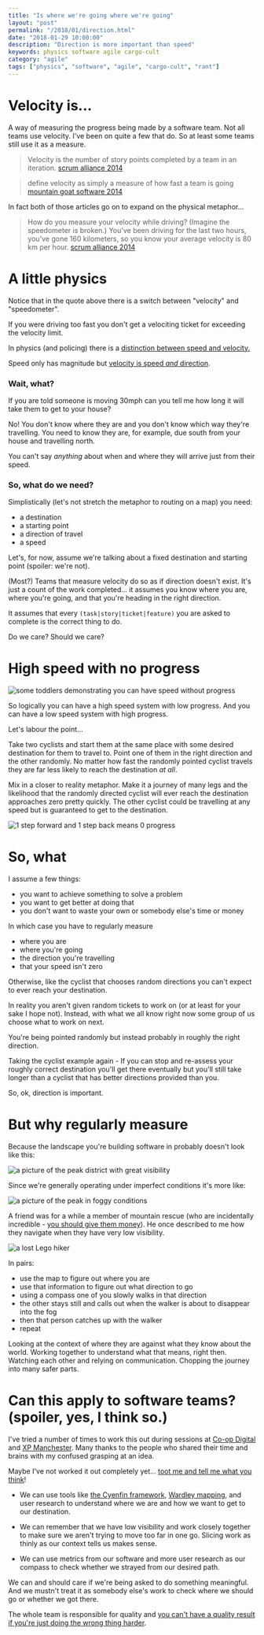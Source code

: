 ```yaml
---
title: "Is where we're going where we're going" 
layout: "post" 
permalink: "/2018/01/direction.html" 
date: "2018-01-29 10:00:00"
description: "Direction is more important than speed"
keywords: physics software agile cargo-cult
category: "agile"
tags: ["physics", "software", "agile", "cargo-cult", "rant"]
---
```


# Velocity is...

A way of measuring the progress being made by a software team. Not all teams use velocity. I've been on quite a few that do. So at least some teams still use it as a measure.

<!--more-->

> Velocity is the number of story points completed by a team in an iteration.
[scrum alliance 2014](https://www.scrumalliance.org/community/articles/2014/february/velocity)

> define velocity as simply a measure of how fast a team is going
[mountain goat software 2014](https://www.mountaingoatsoftware.com/blog/know-exactly-what-velocity-means-to-your-scrum-team)

In fact both of those articles go on to expand on the physical metaphor...

> How do you measure your velocity while driving? (Imagine the speedometer is broken.) You've been driving for the last two hours, you've gone 160 kilometers, so you know your average velocity is 80 km per hour. [scrum alliance 2014](https://www.scrumalliance.org/community/articles/2014/february/velocity)

# A little physics

Notice that in the quote above there is a switch between "velocity" and "speedometer". 

If you were driving too fast you don't get a velociting ticket for exceeding the velocity limit.

In physics (and policing) there is a [distinction between speed and velocity.](https://www.khanacademy.org/science/physics/one-dimensional-motion/displacement-velocity-time/a/what-is-velocity)

Speed only has magnitude but [velocity is speed _and_ direction](https://youtu.be/DRb5PSxJerM?t=55s).

### Wait, what?

If you are told someone is moving 30mph can you tell me how long it will take them to get to your house?

No! You don't know where they are and you don't know which way they're travelling. You need to know they are, for example, due south from your house and travelling north.

You can't say *anything* about when and where they will arrive just from their speed.

### So, what do we need?

Simplistically (let's not stretch the metaphor to routing on a map) you need:
 
 * a destination
 * a starting point
 * a direction of travel
 * a speed

Let's, for now, assume we're talking about a fixed destination and starting point (spoiler: we're not).

(Most?) Teams that measure velocity do so as if direction doesn't exist. It's just a count of the work completed... it assumes you know where you are, where you're going, and that you're heading in the right direction.

It assumes that every `(task|story|ticket|feature)` you are asked to complete is the correct thing to do.

Do we care? Should we care?

# High speed with no progress

![some toddlers demonstrating you can have speed without progress](/images/kids.gif)

So logically you can have a high speed system with low progress. And you can have a low speed system with high progress.

Let's labour the point...

Take two cyclists and start them at the same place with some desired destination for them to travel to. Point one of them in the right direction and the other randomly. No matter how fast the randomly pointed cyclist travels they are far less likely to reach the destination *at all*.

Mix in a closer to reality metaphor. Make it a journey of many legs and the likelihood that the randomly directed cyclist will ever reach the destination approaches zero pretty quickly. The other cyclist could be travelling at any speed but is guaranteed to get to the destination.

![1 step forward and 1 step back means 0 progress](/images/zero-velocity.png)

# So, what

I assume a few things:

 * you want to achieve something to solve a problem
 * you want to get better at doing that
 * you don't want to waste your own or somebody else's time or money

In which case you have to regularly measure
 
 * where you are
 * where you're going
 * the direction you're travelling
 * that your speed isn't zero

Otherwise, like the cyclist that chooses random directions you can't expect to ever reach your destination.

In reality you aren't given random tickets to work on (or at least for your sake I hope not). Instead, with what we all know right now some group of us choose what to work on next.

You're being pointed randomly but instead probably in roughly the right direction. 

Taking the cyclist example again - If you can stop and re-assess your roughly correct destination you'll get there eventually but you'll still take longer than a cyclist that has better directions provided than you.

So, ok, direction is important.

# But why regularly measure

Because the landscape you're building software in probably doesn't look like this:

![a picture of the peak district with great visibility](/images/sunny-day.jpg)

Since we're generally operating under imperfect conditions it's more like:

![a picture of the peak in foggy conditions](/images/foggy-day.jpg)

A friend was for a while a member of mountain rescue (who are incidentally incredible - [you should give them money](http://www.kmrt.org.uk/fundraising/other-ways-to-give/)). He once described to me how they navigate when they have very low visibility.

![a lost Lego hiker](/images/lost.jpg)

In pairs:

 * use the map to figure out where you are
 * use that information to figure out what direction to go
 * using a compass one of you slowly walks in that direction
 * the other stays still and calls out when the walker is about to disappear into the fog
 * then that person catches up with the walker
 * repeat

Looking at the context of where they are against what they know about the world. Working together to understand what that means, right then. Watching each other and relying on communication. Chopping the journey into many safer parts.

# Can this apply to software teams? (spoiler, yes, I think so.)

I've tried a number of times to work this out during sessions at [Co-op Digital](https://digitalblog.coop.co.uk/work-with-us/) and [XP Manchester](https://xpmanchester.wordpress.com/). Many thanks to the people who shared their time and brains with my confused grasping at an idea.

Maybe I've not worked it out completely yet... [toot me and tell me what you think](https://twitter.com/pauldambra)!

 * We can use tools like [the Cyenfin framework](https://lizkeogh.com/2012/03/11/cynefin-for-devs/), [Wardley mapping](https://medium.com/wardleymaps), and user research to understand where we are and how we want to get to our destination.

 * We can remember that we have low visibility and work closely together to make sure we aren't trying to move too far in one go. Slicing work as thinly as our context tells us makes sense.

 * We can use metrics from our software and more user research as our compass to check whether we strayed from our desired path.

We can and should care if we're being asked to do something meaningful. And we mustn't treat it as somebody else's work to check where we should go or whether we got there.

The whole team is responsible for quality and [you can't have a quality result if you're just doing the wrong thing harder](https://www.goodreads.com/quotes/29838-there-is-nothing-quite-so-useless-as-doing-with-great).